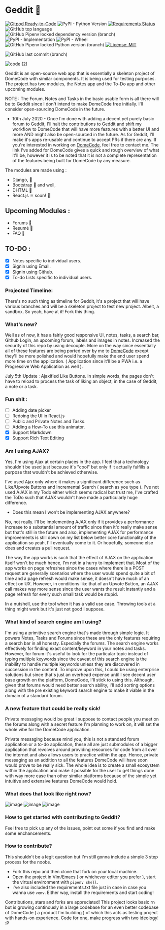 # Geddit 🦄

[![Gitpod Ready-to-Code](https://img.shields.io/badge/Gitpod-Ready--to--Code-blue?logo=gitpod)](https://gitpod.io/#https://github.com/arthtyagi/geddit) 
![PyPI - Python Version](https://img.shields.io/pypi/pyversions/django?style=flat-square)
[![Requirements Status](https://requires.io/github/arthtyagi/geddit/requirements.svg?branch=master)](https://requires.io/github/arthtyagi/geddit/requirements/?branch=master)
![GitHub top language](https://img.shields.io/github/languages/top/arthtyagi/geddit)
![GitHub Pipenv locked dependency version (branch)](https://img.shields.io/github/pipenv/locked/dependency-version/arthtyagi/geddit/django/master)
![PyPI - Implementation](https://img.shields.io/pypi/implementation/django?color=green)
![PyPI - Wheel](https://img.shields.io/pypi/wheel/django)
![GitHub Pipenv locked Python version (branch)](https://img.shields.io/github/pipenv/locked/python-version/arthtyagi/geddit/master?color=black&style=flat-square)
[![License: MIT](https://img.shields.io/badge/License-MIT-yellow.svg)](https://opensource.org/licenses/MIT)

![GitHub last commit (branch)](https://img.shields.io/github/last-commit/arthtyagi/geddit/master?style=for-the-badge)


![code (2)](https://user-images.githubusercontent.com/41021374/86322013-c1ee0680-bc57-11ea-8152-ca67856d9df4.png)

Geddit is an open-source web app that is essentially a skeleton project of DomeCode with similar components. It is being used for testing purposes.
The project has two modules, the Notes app and the To-Do app and other upcoming modules.

NOTE : The Forum, Notes and Tasks in the basic usable form is all there will be to Geddit since I don't intend to make DomeCode free initially. I'll consider open-sourcing DomeCode in the future. 

- 10th July 2020 - Once I'm done with adding a decent yet purely basic forum to Geddit, I'll halt the contributions to Geddit and shift my workflow to DomeCode that will have more features with a better UI and more AND might also be open-sourced in the future. As for Geddit, I'll make it's apps re-usable and continue to accept PRs if there are any. If you're interested in working on [DomeCode](https://arthtyagi.me/domecode), feel free to contact me. The link I've added for DomeCode gives a quick and rough overview of what it'll be, however it is to be noted that it is not a complete representation of the features being built for DomeCode by any measure. 

The modules are made using :
- Django, 🐍
- Bootstrap 🎃 and well, 
- DHTML 👀
- React.js ⚛️ soon! 🍻

## Upcoming Modules :

- Forums :page_with_curl:
- Resumé 💼
- FAQ 🙋

## TO-DO :

- [X] Notes specific to individual users.
- [X] Signin using Email. 
- [X] Signin using Github.
- [X] To-do Lists specific to individual users.

### Projected Timeline:

There's no such thing as timeline for Geddit, it's a project that will have various branches and will be a skeleton project to test new project. Albeit, a sandbox. So yeah, have at it! Fork this thing.

### What's new?

Well as of now, it has a fairly good responsive UI, notes, tasks, a search bar, Github Login, an upcoming forum, labels and images in notes. Increased the security of this repo by using decouple. More on the way since essentially all of these features are being ported over by me to [DomeCode](https://arthtyagi.me/domecode) except they'll be more polished and would hopefully make the end user spend more time on the application. ( Application since it'll be a PWA i.e. a Progressive Web Application as well ).

July 5th Update : Ajaxified Like Buttons. In simple words, the pages don't have to reload to process the task of liking an object, in the case of Geddit, a note or a task.

### Fun shit :

 - [ ] Adding date picker
 - [ ] Redoing the UI in React.js
 - [ ] Public and Private Notes and Tasks.
 - [ ] Adding a How-To use this animator.
 - [X] Support Markdown
 - [X] Support Rich Text Editing

### Am I using AJAX?

Yes, I'm using Ajax at certain places in the app. I feel that a technology shouldn't be used just because it's "cool" but only if it actually fulfills a purpose that wouldn't be achieved otherwise.

I've used Ajax only where it makes a significant difference such as Like/Upvote Buttons and Incremental Search ( search as you type ). I've not used AJAX in my Todo either which seems radical but trust me, I've crafted the ToDo such that AJAX wouldn't have made a particularly huge difference.

- Does this mean I won't be implementing AJAX anywhere? 

No, not really. I'll be implementing AJAX only if it provides a performance increase to a substantial amount of traffic since then it'd really make sense but that's still in the future and also, implementing AJAX for performance improvements is still down on my list below better core functionality of the application so yeah, I'll eventually come to it. Or hopefully, someone else does and creates a pull request.

The way the app works is such that the effect of AJAX on the application itself won't be much hence, I'm not in a hurry to implement that. Most of the app works on page refreshes since the cases where there is a POST request are generally scenarios where the user would spend quite a bit of time and a page refresh would make sense, it doesn't have much of an effect on UX. However, in conditions like that of an Upvote Button, an AJAX call makes way more sense since the user wants the result instantly and a page refresh for every such small task would be stupid.

In a nutshell, use the tool when it has a valid use case. Throwing tools at a thing might work but it's just not good I suppose.

### What kind of search engine am I using?

I'm using a primitive search engine that's made through simple logic. It powers Notes, Tasks and Forums since these are the only features requiring a search bar in all honesty. Especially the forums. The search engine works effectively for finding exact content/keyword in your notes and tasks. However, for forum it's useful to look for the particular topic instead of typing multiple keywords since the caveat of this search engine is the inability to handle multiple keywords unless they are discovered in succession in the content. To improve upon this, I could be using enterprise solutions but since that's just an overhead expense until I see decent user base growth on the platform, DomeCode, I'll stick to using this. Although, given that forums would need better search ability, I'll add sorting options along with the pre existing keyword search engine to make it viable in the domain of a standard forum. 

### A new feature that could be really sick!

Private messaging would be great I suppose to contact people you meet on the forums along with a secret feature I'm planning to work on, it will set the whole vibe for the DomeCode application.

Private messaging because mind you, this is not a standard forum application or a to-do application, these all are just submodules of a bigger application that revolves around providing resources for code from all over the internet and also allows users to practice within the app. Hence, private messaging as an addition to all the features DomeCode will have soon would prove to be really sick. The whole idea is to create a small ecosystem within the application and make it possible for the user to get things done with way more ease than other similar platforms because of the simple yet intuitive and extensive features DomeCode would hold.

### What does that look like right now?

![image](https://cdn.discordapp.com/attachments/593123274465083393/727562175010570350/unknown.png)
![image](https://cdn.discordapp.com/attachments/593123274465083393/727562377007988836/unknown.png)
![image](https://cdn.discordapp.com/attachments/593123274465083393/727562337946435715/unknown.png)

### How to get started with contributing to Geddit? 

Feel free to pick up any of the issues, point out some if you find and make some enchancements.

###  How to contribute? 

This shouldn't be a legit question but I'm still gonna include a simple 3 step process for the noobs.

- Fork this repo and then clone that fork on your local machine.
- Open the project in Vim/Emacs ( or whichever editor you prefer ), start the virtual environment with `pipenv shell`.
- I've also included the requirements.txt file just in case in case you wanna use `venv`. Either way, install the requirements and start coding!

Contributions, stars and forks are appreciated! This project looks basic rn but is growing continously in a large codebase for an even better codebase of DomeCode ( a product I'm building ) of which this acts as testing project with hands-on experience. Code for one, make progress with two ideology! :P 
